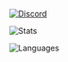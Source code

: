 <a href="https://discord.com/users/372345796726882305"><img src="https://lanyard.cnrad.dev/api/372345796726882305?borderRadius=20px&bg=00000000" alt="Discord" /></a>
<p> <img alt="Stats" src="https://github-readme-stats.vercel.app/api?username=SerenoV7&count_private=true&show_icons=true&show_icons=true&theme=dracula" /> </p>
<p> <img alt="Languages" src="https://github-readme-stats.vercel.app/api/top-langs/?username=SerenoV7&layout=compact&langs_count=10&show_icons=true&theme=dracula" /></p>
